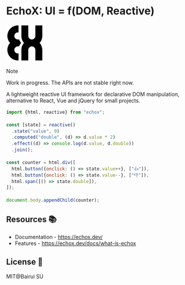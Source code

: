# EchoX: UI = f(DOM, Reactive)

<img src="./docs/public/logo.png" width="100"/>

> [!NOTE]
> Work in progress. The APIs are not stable right now.

A lightweight reactive UI framework for declarative DOM manipulation, alternative to React, Vue and jQuery for small projects.

```js
import {html, reactive} from "echox";

const [state] = reactive()
  .state("value", 0)
  .computed("double", (d) => d.value * 2)
  .effect((d) => console.log(d.value, d.double))
  .join();

const counter = html.div([
  html.button({onclick: () => state.value++}, ["👍"]),
  html.button({onclick: () => state.value--}, ["👎"]),
  html.span([() => state.double]),
]);

document.body.appendChild(counter);
```

## Resources 📚

- Documentation - https://echox.dev/
- Features - https://echox.dev/docs/what-is-echox

## License 📄

MIT@Bairui SU
